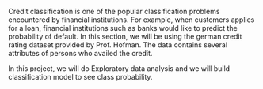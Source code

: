 Credit classification is one of the popular classification problems encountered by financial institutions. For example, when customers applies for a loan, financial institutions such as banks would like to predict the probability of default. In this section, we will be using the german credit rating dataset provided by Prof. Hofman. The data contains several attributes of persons who availed the credit.

In this project, we will do Exploratory data analysis and we will build classification model to see class probability.
